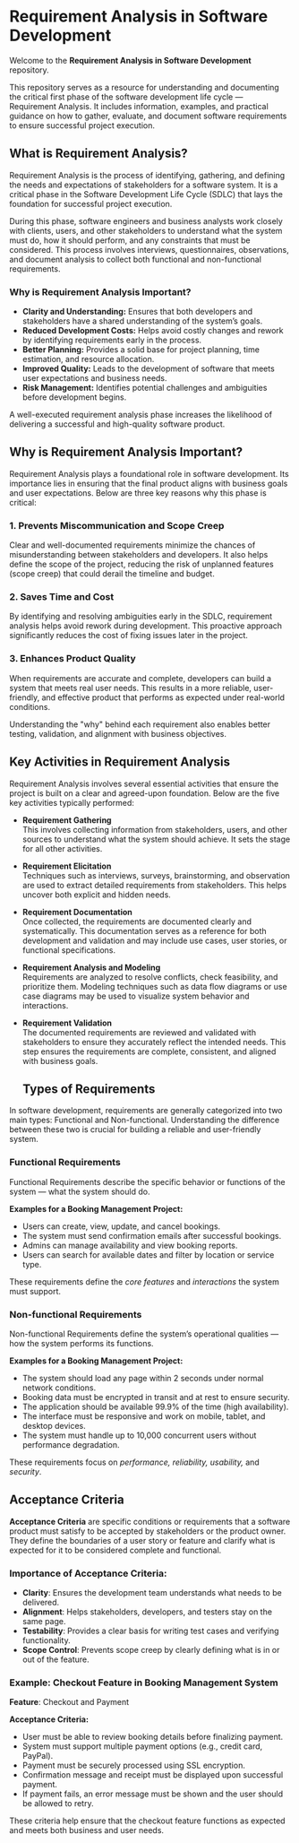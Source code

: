 # Requirement Analysis in Software Development

Welcome to the **Requirement Analysis in Software Development** repository.

This repository serves as a resource for understanding and documenting the critical first phase of the software development life cycle — Requirement Analysis. It includes information, examples, and practical guidance on how to gather, evaluate, and document software requirements to ensure successful project execution.


## What is Requirement Analysis?

Requirement Analysis is the process of identifying, gathering, and defining the needs and expectations of stakeholders for a software system. It is a critical phase in the Software Development Life Cycle (SDLC) that lays the foundation for successful project execution.

During this phase, software engineers and business analysts work closely with clients, users, and other stakeholders to understand what the system must do, how it should perform, and any constraints that must be considered. This process involves interviews, questionnaires, observations, and document analysis to collect both functional and non-functional requirements.

### Why is Requirement Analysis Important?

- **Clarity and Understanding:** Ensures that both developers and stakeholders have a shared understanding of the system’s goals.
- **Reduced Development Costs:** Helps avoid costly changes and rework by identifying requirements early in the process.
- **Better Planning:** Provides a solid base for project planning, time estimation, and resource allocation.
- **Improved Quality:** Leads to the development of software that meets user expectations and business needs.
- **Risk Management:** Identifies potential challenges and ambiguities before development begins.

A well-executed requirement analysis phase increases the likelihood of delivering a successful and high-quality software product.

## Why is Requirement Analysis Important?

Requirement Analysis plays a foundational role in software development. Its importance lies in ensuring that the final product aligns with business goals and user expectations. Below are three key reasons why this phase is critical:

### 1. Prevents Miscommunication and Scope Creep
Clear and well-documented requirements minimize the chances of misunderstanding between stakeholders and developers. It also helps define the scope of the project, reducing the risk of unplanned features (scope creep) that could derail the timeline and budget.

### 2. Saves Time and Cost
By identifying and resolving ambiguities early in the SDLC, requirement analysis helps avoid rework during development. This proactive approach significantly reduces the cost of fixing issues later in the project.

### 3. Enhances Product Quality
When requirements are accurate and complete, developers can build a system that meets real user needs. This results in a more reliable, user-friendly, and effective product that performs as expected under real-world conditions.

Understanding the "why" behind each requirement also enables better testing, validation, and alignment with business objectives.

## Key Activities in Requirement Analysis

Requirement Analysis involves several essential activities that ensure the project is built on a clear and agreed-upon foundation. Below are the five key activities typically performed:

- **Requirement Gathering**  
  This involves collecting information from stakeholders, users, and other sources to understand what the system should achieve. It sets the stage for all other activities.

- **Requirement Elicitation**  
  Techniques such as interviews, surveys, brainstorming, and observation are used to extract detailed requirements from stakeholders. This helps uncover both explicit and hidden needs.

- **Requirement Documentation**  
  Once collected, the requirements are documented clearly and systematically. This documentation serves as a reference for both development and validation and may include use cases, user stories, or functional specifications.

- **Requirement Analysis and Modeling**  
  Requirements are analyzed to resolve conflicts, check feasibility, and prioritize them. Modeling techniques such as data flow diagrams or use case diagrams may be used to visualize system behavior and interactions.

- **Requirement Validation**  
  The documented requirements are reviewed and validated with stakeholders to ensure they accurately reflect the intended needs. This step ensures the requirements are complete, consistent, and aligned with business goals.
  ## Types of Requirements

In software development, requirements are generally categorized into two main types: Functional and Non-functional. Understanding the difference between these two is crucial for building a reliable and user-friendly system.

### Functional Requirements

Functional Requirements describe the specific behavior or functions of the system — what the system should do.

**Examples for a Booking Management Project:**
- Users can create, view, update, and cancel bookings.
- The system must send confirmation emails after successful bookings.
- Admins can manage availability and view booking reports.
- Users can search for available dates and filter by location or service type.

These requirements define the *core features* and *interactions* the system must support.

### Non-functional Requirements

Non-functional Requirements define the system’s operational qualities — how the system performs its functions.

**Examples for a Booking Management Project:**
- The system should load any page within 2 seconds under normal network conditions.
- Booking data must be encrypted in transit and at rest to ensure security.
- The application should be available 99.9% of the time (high availability).
- The interface must be responsive and work on mobile, tablet, and desktop devices.
- The system must handle up to 10,000 concurrent users without performance degradation.

These requirements focus on *performance, reliability, usability,* and *security*.

## Acceptance Criteria

**Acceptance Criteria** are specific conditions or requirements that a software product must satisfy to be accepted by stakeholders or the product owner. They define the boundaries of a user story or feature and clarify what is expected for it to be considered complete and functional.

### Importance of Acceptance Criteria:
- **Clarity**: Ensures the development team understands what needs to be delivered.
- **Alignment**: Helps stakeholders, developers, and testers stay on the same page.
- **Testability**: Provides a clear basis for writing test cases and verifying functionality.
- **Scope Control**: Prevents scope creep by clearly defining what is in or out of the feature.

### Example: Checkout Feature in Booking Management System

**Feature**: Checkout and Payment

**Acceptance Criteria:**
- User must be able to review booking details before finalizing payment.
- System must support multiple payment options (e.g., credit card, PayPal).
- Payment must be securely processed using SSL encryption.
- Confirmation message and receipt must be displayed upon successful payment.
- If payment fails, an error message must be shown and the user should be allowed to retry.

These criteria help ensure that the checkout feature functions as expected and meets both business and user needs.




